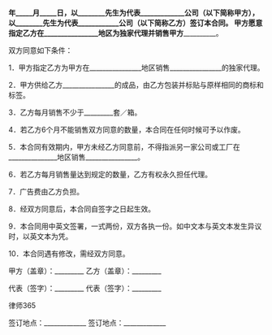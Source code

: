 
 


______年_____月_____日，以________先生为代表_____________公司（以下简称甲方），以________先生为代表____________公司（以下简称乙方）签订本合同。
甲方愿意指定乙方在________________地区为独家代理并销售甲方________________。


双方同意如下条件：


1．甲方指定乙方为甲方在________________地区销售________________的独家代理。


2．甲方供给乙方________________的成品，由乙方包装并标贴与原样相同的商标和标签。


3．乙方每月销售不少于_________套／箱。


4．若乙方6个月不能销售双方同意的数量，本合同在任何时候可予以作废。


5．本合同有效期内，甲方未经乙方同意前，不得指派另一家公司或工厂在_______________地区销售________________。


6．若乙方每月销售量达到规定的数量，乙方有权永久担任代理。


7．广告费由乙方负担。


8．经双方同意后，本合同自签字之日起生效。


9．本合同用中英文签署，一式两份，双方各执一份。如中文本与英文本发生异议时，以英文本为凭。


10．本合同遇有修改，需经双方同意。


 



 
甲方（盖章）：_________ 乙方（盖章）：_________
 
代表（签字）：_________ 代表（签字）：_________
 

 

  
律师365

 

 

 
签订地点：_____________ 签订地点：_____________
 

 
 

 
 
 
  
 
  
 
   


   
 

   


   


   
 
 
  
 
 
 

